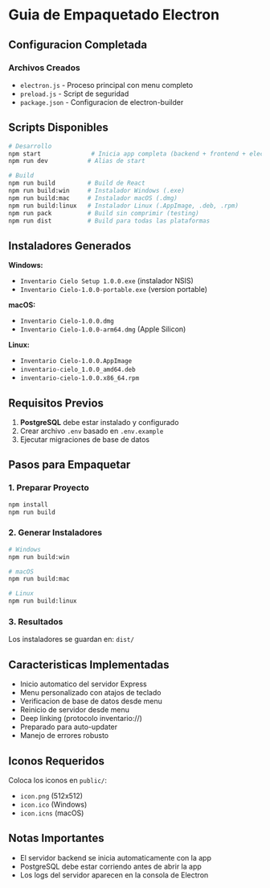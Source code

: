 # Guia de Empaquetado Electron

## Configuracion Completada

### Archivos Creados
- `electron.js` - Proceso principal con menu completo
- `preload.js` - Script de seguridad
- `package.json` - Configuracion de electron-builder

## Scripts Disponibles

```bash
# Desarrollo
npm start              # Inicia app completa (backend + frontend + electron)
npm run dev           # Alias de start

# Build
npm run build         # Build de React
npm run build:win     # Instalador Windows (.exe)
npm run build:mac     # Instalador macOS (.dmg)
npm run build:linux   # Instalador Linux (.AppImage, .deb, .rpm)
npm run pack          # Build sin comprimir (testing)
npm run dist          # Build para todas las plataformas
```

## Instaladores Generados

**Windows:**
- `Inventario Cielo Setup 1.0.0.exe` (instalador NSIS)
- `Inventario Cielo-1.0.0-portable.exe` (version portable)

**macOS:**
- `Inventario Cielo-1.0.0.dmg`
- `Inventario Cielo-1.0.0-arm64.dmg` (Apple Silicon)

**Linux:**
- `Inventario Cielo-1.0.0.AppImage`
- `inventario-cielo_1.0.0_amd64.deb`
- `inventario-cielo-1.0.0.x86_64.rpm`

## Requisitos Previos

1. **PostgreSQL** debe estar instalado y configurado
2. Crear archivo `.env` basado en `.env.example`
3. Ejecutar migraciones de base de datos

## Pasos para Empaquetar

### 1. Preparar Proyecto
```bash
npm install
npm run build
```

### 2. Generar Instaladores
```bash
# Windows
npm run build:win

# macOS  
npm run build:mac

# Linux
npm run build:linux
```

### 3. Resultados
Los instaladores se guardan en: `dist/`

## Caracteristicas Implementadas

- Inicio automatico del servidor Express
- Menu personalizado con atajos de teclado
- Verificacion de base de datos desde menu
- Reinicio de servidor desde menu
- Deep linking (protocolo inventario://)
- Preparado para auto-updater
- Manejo de errores robusto

## Iconos Requeridos

Coloca los iconos en `public/`:
- `icon.png` (512x512)
- `icon.ico` (Windows)
- `icon.icns` (macOS)

## Notas Importantes

- El servidor backend se inicia automaticamente con la app
- PostgreSQL debe estar corriendo antes de abrir la app
- Los logs del servidor aparecen en la consola de Electron
